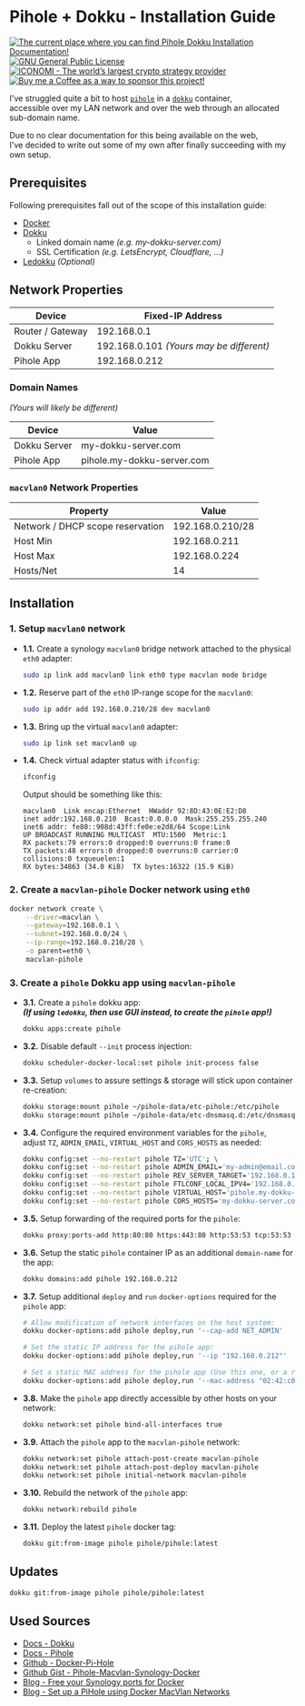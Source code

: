 # Pihole + Dokku - Installation Guide

<p>
    <a href="https://github.com/Rikj000/Pihole-Dokku-Installation/blob/master/README.md">
        <img src="https://img.shields.io/badge/Docs-Pihole+Dokku-blue?logo=libreoffice&logoColor=white" alt="The current place where you can find Pihole Dokku Installation Documentation!">
    </a> <a href="https://github.com/Rikj000/Pihole-Dokku-Installation/blob/master/LICENSE.md">
        <img src="https://img.shields.io/github/license/Rikj000/Pihole-Dokku-Installation?label=License&logo=gnu" alt="GNU General Public License">
    </a> <a href="https://www.iconomi.com/register?ref=JdFzz">
        <img src="https://img.shields.io/badge/Join-ICONOMI-blue?logo=bitcoin&logoColor=white" alt="ICONOMI - The world’s largest crypto strategy provider">
    </a> <a href="https://www.buymeacoffee.com/Rikj000">
        <img src="https://img.shields.io/badge/-Buy%20me%20a%20Coffee!-FFDD00?logo=buy-me-a-coffee&logoColor=black" alt="Buy me a Coffee as a way to sponsor this project!">
    </a>
</p>

I've struggled quite a bit to host [`pihole`](https://pi-hole.net/) in a [`dokku`](https://dokku.com/) container,   
accessible over my LAN network and over the web through an allocated sub-domain name.

Due to no clear documentation for this being available on the web,   
I've decided to write out some of my own after finally succeeding with my own setup.


## Prerequisites

Following prerequisites fall out of the scope of this installation guide:
- [Docker](https://www.docker.com/)
- [Dokku](https://dokku.com/)
    - Linked domain name *(e.g. my-dokku-server.com)*
    - SSL Certification *(e.g. LetsEncrypt, Cloudflare, ...)*
- [Ledokku](https://www.ledokku.com/) *(Optional)*


## Network Properties

| Device           | Fixed-IP Address                         |
| ---------------- | ---------------------------------------- |
| Router / Gateway | 192.168.0.1                              |
| Dokku Server     | 192.168.0.101 *(Yours may be different)* |
| Pihole App       | 192.168.0.212                            |

### Domain Names

*(Yours will likely be different)*

| Device       | Value                      |
| ------------ | -------------------------- |
| Dokku Server | my-dokku-server.com        |
| Pihole App   | pihole.my-dokku-server.com |


### `macvlan0` Network Properties

| Property                         | Value            |
| -------------------------------- | ---------------- |
| Network / DHCP scope reservation | 192.168.0.210/28 |
| Host Min                         | 192.168.0.211    |
| Host Max                         | 192.168.0.224    |
| Hosts/Net                        | 14               |


## Installation

### **1.** Setup `macvlan0` network
- **1.1.** Create a synology `macvlan0` bridge network attached to the physical `eth0` adapter:   

    ```bash
    sudo ip link add macvlan0 link eth0 type macvlan mode bridge
    ```

- **1.2.** Reserve part of the `eth0` IP-range scope for the `macvlan0`:   

    ```bash
    sudo ip addr add 192.168.0.210/28 dev macvlan0
    ```

- **1.3.** Bring up the virtual `macvlan0` adapter:   

    ```bash
    sudo ip link set macvlan0 up
    ```

- **1.4.** Check virtual adapter status with `ifconfig`:

    ```bash
    ifconfig
    ```

    Output should be something like this:   

    ```properties
    macvlan0  Link encap:Ethernet  HWaddr 92:8D:43:0E:E2:D8
    inet addr:192.168.0.210  Bcast:0.0.0.0  Mask:255.255.255.240
    inet6 addr: fe80::908d:43ff:fe0e:e2d8/64 Scope:Link
    UP BROADCAST RUNNING MULTICAST  MTU:1500  Metric:1
    RX packets:79 errors:0 dropped:0 overruns:0 frame:0
    TX packets:48 errors:0 dropped:0 overruns:0 carrier:0
    collisions:0 txqueuelen:1
    RX bytes:34863 (34.0 KiB)  TX bytes:16322 (15.9 KiB)
    ```

### **2.** Create a `macvlan-pihole` Docker network using `eth0`

```bash
docker network create \
    --driver=macvlan \
    --gateway=192.168.0.1 \
    --subnet=192.168.0.0/24 \
    --ip-range=192.168.0.210/28 \
    -o parent=eth0 \
    macvlan-pihole
```

### **3.** Create a `pihole` Dokku app using `macvlan-pihole`

- **3.1.** Create a `pihole` dokku app:   
    ***(If using `ledokku`, then use GUI instead, to create the `pihole` app!)***   

    ```bash
    dokku apps:create pihole
    ```

- **3.2.** Disable default `--init` process injection:   
    ```bash
    dokku scheduler-docker-local:set pihole init-process false
    ```

- **3.3.** Setup `volumes` to assure settings & storage will stick upon container re-creation:   

    ```bash
    dokku storage:mount pihole ~/pihole-data/etc-pihole:/etc/pihole
    dokku storage:mount pihole ~/pihole-data/etc-dnsmasq.d:/etc/dnsmasq.d
    ```

- **3.4.** Configure the required environment variables for the `pihole`,   
    adjust `TZ`, `ADMIN_EMAIL`, `VIRTUAL_HOST` and `CORS_HOSTS` as needed:   

    ```bash
    dokku config:set --no-restart pihole TZ='UTC'; \
    dokku config:set --no-restart pihole ADMIN_EMAIL='my-admin@email.com'; \
    dokku config:set --no-restart pihole REV_SERVER_TARGET='192.168.0.1'; \
    dokku config:set --no-restart pihole FTLCONF_LOCAL_IPV4='192.168.0.212'; \
    dokku config:set --no-restart pihole VIRTUAL_HOST='pihole.my-dokku-server.com'; \
    dokku config:set --no-restart pihole CORS_HOSTS='my-dokku-server.com,pihole.my-dokku-server.com,192.168.0.212'
    ```

- **3.5.** Setup forwarding of the required ports for the `pihole`:

    ```bash
    dokku proxy:ports-add http:80:80 https:443:80 http:53:53 tcp:53:53 udp:53:53 udp:67:67
    ```


- **3.6.** Setup the static `pihole` container IP as an additional `domain-name` for the app:   

    ```bash
    dokku domains:add pihole 192.168.0.212
    ```

- **3.7.** Setup additional `deploy` and `run` `docker-options` required for the `pihole` app:   

    ```bash
    # Allow modification of network interfaces on the host system:
    dokku docker-options:add pihole deploy,run '--cap-add NET_ADMIN'

    # Set the static IP address for the pihole app:
    dokku docker-options:add pihole deploy,run '--ip "192.168.0.212"'

    # Set a static MAC address for the pihole app (Use this one, or a random other):
    dokku docker-options:add pihole deploy,run '--mac-address "02:42:c0:a8:01:d7"'
    ```

- **3.8.** Make the `pihole` app directly accessible by other hosts on your network:   

    ```bash
    dokku network:set pihole bind-all-interfaces true
    ```

- **3.9.** Attach the `pihole` app to the `macvlan-pihole` network:   

    ```bash
    dokku network:set pihole attach-post-create macvlan-pihole
    dokku network:set pihole attach-post-deploy macvlan-pihole
    dokku network:set pihole initial-network macvlan-pihole
    ```

- **3.10.** Rebuild the network of the `pihole` app:   

    ```bash
    dokku network:rebuild pihole
    ```

- **3.11.** Deploy the latest `pihole` docker tag:   

    ```bash
    dokku git:from-image pihole pihole/pihole:latest
    ```

## Updates

```bash
dokku git:from-image pihole pihole/pihole:latest
```

## Used Sources
- [Docs - Dokku](https://dokku.com/docs/getting-started/installation/)
- [Docs - Pihole](https://docs.pi-hole.net/)
- [Github - Docker-Pi-Hole](https://github.com/pi-hole/docker-pi-hole)
- [Github Gist - Pihole-Macvlan-Synology-Docker](https://gist.github.com/xirixiz/ecad37bac9a07c2a1204ab4f9a17db3c)
- [Blog - Free your Synology ports for Docker](https://tonylawrence.com/posts/unix/synology/free-your-synology-ports/)
- [Blog - Set up a PiHole using Docker MacVlan Networks](https://blog.ivansmirnov.name/set-up-pihole-using-docker-macvlan-network/)